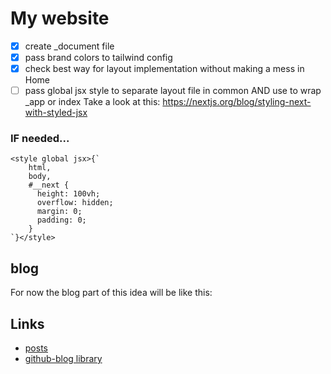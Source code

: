 # My website

- [x] create _document file
- [x] pass brand colors to tailwind config
- [x] check best way for layout implementation without making a mess in Home
- [ ] pass global jsx style to separate layout file in common AND use to wrap _app or index
  Take a look at this: https://nextjs.org/blog/styling-next-with-styled-jsx
### IF needed...
```
<style global jsx>{`
    html,
    body,
    #__next {
      height: 100vh;
      overflow: hidden;
      margin: 0;
      padding: 0;
    }
`}</style>
```
## blog
For now the blog part of this idea will be like this:
## Links
- [posts](https://github.com/renatorib/posts)
- [github-blog library](https://github.com/renatorib/github-blog)